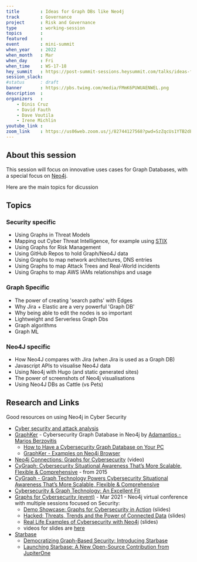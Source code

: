 ```yaml
---
title        : Ideas for Graph DBs like Neo4j
track        : Governance
project      : Risk and Governance
type         : working-session
topics       :
featured     :
event        : mini-summit
when_year    : 2022
when_month   : Mar
when_day     : Fri
when_time    : WS-17-18
hey_summit   : https://post-summit-sessions.heysummit.com/talks/ideas-for-graph-dbs-like-neo4j
session_slack:
#status      : draft
banner       : https://pbs.twimg.com/media/FMmK6PUWUAENWEL.png
description  :
organizers   :
    - Dinis Cruz
    - David Fauth
    - Dave Voutila
    - Irene Michlin
youtube_link : 
zoom_link    : https://us06web.zoom.us/j/82744127568?pwd=SzZqcUs1YTB2dEVzV2dXdGxWcGZqdz09
---
```


## About this session

This session will focus on innovative uses cases for Graph Databases, with a special focus on [Neo4j](https://neo4j.com/).

Here are the main topics for dicussion

## Topics

### Security specific

 - Using Graphs in Threat Models
 - Mapping out Cyber Threat Intelligence, for example using [STIX](https://oasis-open.github.io/cti-documentation/stix/intro.html)
 - Using Graphs for Risk Management
 - Using GitHub Repos to hold Graph/Neo4J data
 - Using Graphs to map network architectures, DNS entries
 - Using Graphs to map Attack Trees and Real-World incidents
 - Using Graphs to map AWS IAMs relationships and usage

### Graph Specific 
 - The power of creating 'search paths' with Edges
 - Why Jira + Elastic are a very powerful 'Graph DB'
 - Why being able to edit the nodes is so important
 - Lightweight and Serverless Graph Dbs
 - Graph algorithms
 - Graph ML 
 
### Neo4J specific
 - How Neo4J compares with Jira (when Jira is used as a Graph DB)
 - Javascript APIs to visualise Neo4J data
 - Using Neo4j with Hugo (and static generated sites)
 - The power of screenshots of Neo4j visualisations
 - Using Neo4J DBs as Cattle (vs Pets)
  
 ## Research and Links
 
 Good resources on using Neo4j in Cyber Security
  
 - [Cyber security and attack analysis](https://neo4j.com/graphgists/cyber-security-and-attack-analysis/)
 - [GraphKer](https://github.com/amberzovitis/GraphKer) - Cybersecurity Graph Database in Neo4j by [Adamantios - Marios Berzovitis](https://www.linkedin.com/in/adamantios-marios-berzovitis-4b6481177/)   
    - [How to Have a Cybersecurity Graph Database on Your PC](https://neo4j.com/developer-blog/how-to-have-a-cybersecurity-graph-database-on-your-pc/)
    - [GraphKer - Examples on Neo4j Browser](https://www.youtube.com/watch?v=b1hosgpCKzY)
 - [Neo4j Connections: Graphs for Cybersecurity](https://neo4j.com/videos/neo4j-connections-graphs-for-cybersecurity-2/) (video)
 - [CyGraph: Cybersecurity Situational Awareness That’s More Scalable, Flexible & Comprehensive](https://neo4j.com/blog/cygraph-cybersecurity-situational-awareness/) - from 2015
 - [CyGraph - Graph Technology Powers Cybersecurity Situational Awareness That’s More Scalable, Flexible & Comprehensive](https://neo4j.com/case-studies/mitre/)
 - [Cybersecurity & Graph Technology: An Excellent Fit](https://neo4j.com/blog/cybersecurity-graph-technology-excellent-fit/)
 - [Graphs for Cybersecurity (event)](https://neo4j.com/connections/graphs-for-cybersecurity/) - Mar 2021 - Neo4j virtual conference with multiple sessions focused on Security:        
    - [Demo Showcase: Graphs for Cybersecurity in Action](https://www.slideshare.net/neo4j/demo-showcase-graphs-for-cybersecurity-in-action) (slides)
    - [Hacked: Threats, Trends and the Power of Connected Data](https://www.slideshare.net/neo4j/hacked-threats-trends-and-the-power-of-connected-data]) (slides)
    - [Real Life Examples of Cybersecurity with Neo4j](https://www.slideshare.net/neo4j/real-life-examples-of-cybersecurity-with-neo4j) (slides)
    - videos for slides are [here](https://neo4j.com/video/connections/graphs-for-cybersecurity/)
 - [Starbase](https://github.com/JupiterOne/starbase/blob/main/README.md)
    - [Democratizing Graph-Based Security: Introducing Starbase](https://try.jupiterone.com/blog/democratizing-graph-based-security-introducing-starbase)
    - [Launching Starbase: A New Open-Source Contribution from JupiterOne](https://try.jupiterone.com/blog/jupiterone-contributes-starbase-to-open-source-community)
        
